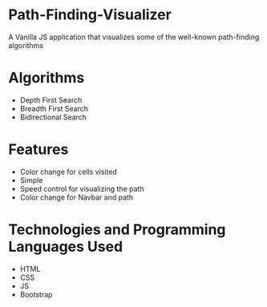 # Path-Finding-Visualizer

A Vanilla JS application that visualizes some of the well-known path-finding algorithms

# Algorithms
<ul>
<li>Depth First Search </li>
<li>Breadth First Search </li>
<li>Bidirectional Search </li>
</ul>

# Features
<ul>
  <li>Color change for cells visited</li>
  <li>Simple</li>
  <li>Speed control for visualizing the path</li>
  <li>Color change for Navbar and path</li>
</ul>

# Technologies and Programming Languages Used
<ul>
  <li>HTML</li>
  <li>CSS</li>
  <li>JS</li>
  <li>Bootstrap</li>
</ul>
